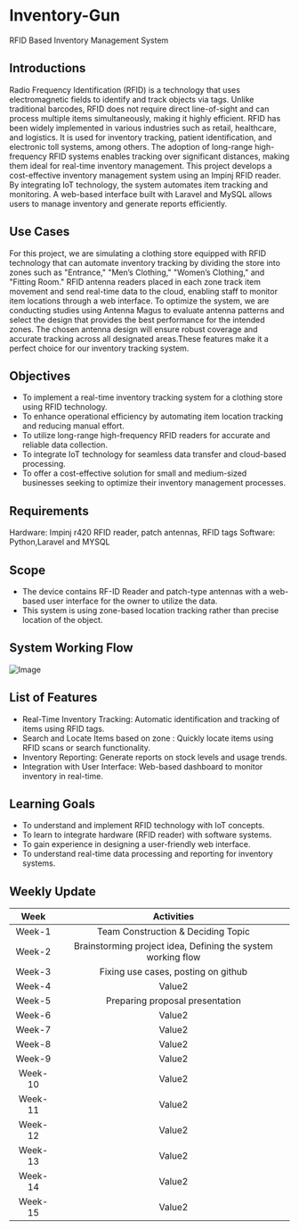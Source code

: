 # Inventory-Gun
RFID Based Inventory Management System

## Introductions
Radio Frequency Identification (RFID) is a technology that uses electromagnetic fields to identify and track objects via tags. Unlike traditional barcodes, RFID does not require direct line-of-sight and can process multiple items simultaneously, making it highly efficient.
RFID has been widely implemented in various industries such as retail, healthcare, and logistics. It is used for inventory tracking, patient identification, and electronic toll systems, among others. The adoption of long-range high-frequency RFID systems enables tracking over significant distances, making them ideal for real-time inventory management.
This project develops a cost-effective inventory management system using an Impinj RFID reader. By integrating IoT technology, the system automates item tracking and monitoring. A web-based interface built with Laravel and MySQL allows users to manage inventory and generate reports efficiently.

## Use Cases
For this project, we are simulating a clothing store equipped with RFID technology that can automate inventory tracking by dividing the store into zones such as "Entrance," "Men’s Clothing," "Women’s Clothing," and "Fitting Room." RFID antenna readers placed in each zone track item movement and send real-time data to the cloud, enabling staff to monitor item locations through a web interface. To optimize the system, we are conducting studies using Antenna Magus to evaluate antenna patterns and select the design that provides the best performance for the intended zones. The chosen antenna design will ensure robust coverage and accurate tracking across all designated areas.These features make it a perfect choice for our inventory tracking system.
 


## Objectives
- To implement a real-time inventory tracking system for a clothing store using RFID technology.
- To enhance operational efficiency by automating item location tracking and reducing manual effort.
- To utilize long-range high-frequency RFID readers for accurate and reliable data collection.
- To integrate IoT technology for seamless data transfer and cloud-based processing.
- To offer a cost-effective solution for small and medium-sized businesses seeking to optimize their inventory management processes.

## Requirements
Hardware: Impinj r420  RFID reader, patch antennas, RFID tags
Software: Python,Laravel and MYSQL

## Scope
- The device contains RF-ID Reader and patch-type antennas with a web-based user interface for the owner to utilize the data.
- This system is using zone-based location tracking rather than precise location of the object.

## System Working Flow
![Image](https://github.com/user-attachments/assets/15448d56-50b2-4863-a1f1-1e8e22d92ae8)

## List of Features
- Real-Time Inventory Tracking: Automatic identification and tracking of items using RFID tags.
- Search and Locate Items based on zone : Quickly locate items using RFID scans or search functionality.
- Inventory Reporting: Generate reports on stock levels and usage trends.
- Integration with User Interface: Web-based dashboard to monitor inventory in real-time.

## Learning Goals
- To understand and implement RFID technology with IoT concepts.
- To learn to integrate hardware (RFID reader) with software systems.
- To gain experience in designing a user-friendly web interface.
- To understand real-time data processing and reporting for inventory systems.

## Weekly Update 
| 	Week	 | 	Activities	 | 	
| 	:---:	 | 	:-----:	 | 
| 	Week-1	| 	Team Construction & Deciding Topic	| 	
| 	Week-2	| 	Brainstorming project idea, Defining the system working flow	| 	
| 	Week-3	| 	Fixing use cases, posting on github	| 
| 	Week-4	| 	Value2	| 	
| 	Week-5	| 	Preparing proposal presentation	|
| 	Week-6	| 	Value2	|
| 	Week-7	| 	Value2	| 	
| 	Week-8	| 	Value2	| 
| 	Week-9	| 	Value2	| 	
| 	Week-10	| 	Value2	|
| 	Week-11	| 	Value2	|
| 	Week-12	| 	Value2	| 
| 	Week-13	| 	Value2	| 	
| 	Week-14	| 	Value2	|
| 	Week-15	| 	Value2	|
